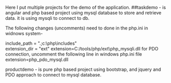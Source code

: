 Here I put multiple projects for the demo of the application.
##taskdemo - is angular and php based project using mysql database to store and retrieve data. it is using mysqli to connect to db.

The following changes (uncomments) need to done in the php.ini in widnows system-

  include_path = ".;c:\php\includes" <br/> 
  extension_dir = "ext"
  extension=C:/tools/php/ext\php_mysqli.dll
for PDO connection, uncomment the following line in windows php.ini file
extension=php_pdo_mysql.dll

productdemo - is pure php based project using bootstrap, and jquery and PDO approach to connect to mysql database.

